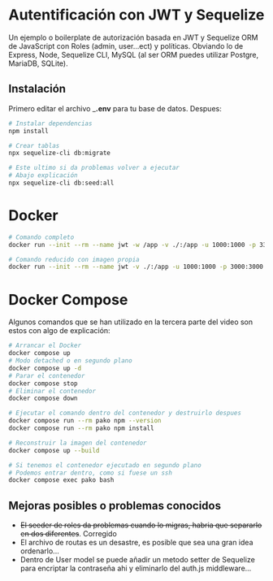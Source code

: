 # Autentificación con JWT y Sequelize

Un ejemplo o boilerplate de autorización basada en JWT y Sequelize ORM de JavaScript con Roles (admin, user...ect) y políticas. Obviando lo de Express, Node, Sequelize CLI, MySQL (al ser ORM puedes utilizar Postgre, MariaDB, SQLite).

## Instalación

Primero editar el archivo ___.env__ para tu base de datos. Despues: 

```bash
# Instalar dependencias
npm install

# Crear tablas
npx sequelize-cli db:migrate

# Este ultimo si da problemas volver a ejecutar
# Abajo explicación
npx sequelize-cli db:seed:all
```

# Docker

```bash
# Comando completo
docker run --init --rm --name jwt -w /app -v ./:/app -u 1000:1000 -p 3333:3000 node:18 node app/server.js

# Comando reducido con imagen propia
docker run --init --rm --name jwt -v ./:/app -u 1000:1000 -p 3000:3000 holanode
```

# Docker Compose

Algunos comandos que se han utilizado en la tercera parte del video son estos con algo de explicación:

````bash
# Arrancar el Docker
docker compose up
# Modo detached o en segundo plano
docker compose up -d 
# Parar el contenedor
docker compose stop
# Eliminar el contenedor
docker compose down

# Ejecutar el comando dentro del contenedor y destruirlo despues
docker compose run --rm pako npm --version
docker compose run --rm pako npm install

# Reconstruir la imagen del contenedor
docker compose up --build

# Si tenemos el contenedor ejecutado en segundo plano
# Podemos entrar dentro, como si fuese un ssh
docker compose exec pako bash
````

## Mejoras posibles o problemas conocidos

* ~~El seeder de roles da problemas cuando lo migras, habria que separarlo en dos diferentes~~. Corregido
* El archivo de routas es un desastre, es posible que sea una gran idea ordenarlo...
* Dentro de User model se puede añadir un metodo setter de Sequelize para encriptar la contraseña ahi y eliminarlo del auth.js middleware...